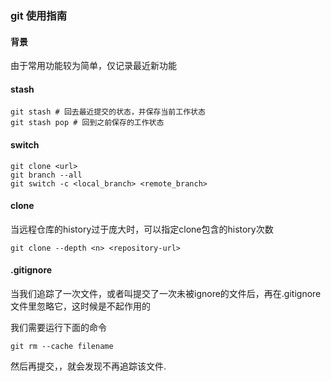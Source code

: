 ### git 使用指南

#### 背景

由于常用功能较为简单，仅记录最近新功能

#### stash

```shell
git stash # 回去最近提交的状态，并保存当前工作状态
git stash pop # 回到之前保存的工作状态
```

#### switch

```shell
git clone <url>
git branch --all
git switch -c <local_branch> <remote_branch>
```

#### clone

当远程仓库的history过于庞大时，可以指定clone包含的history次数

```shell
git clone --depth <n> <repository-url>
```

#### .gitignore

当我们追踪了一次文件，或者叫提交了一次未被ignore的文件后，再在.gitignore文件里忽略它，这时候是不起作用的

我们需要运行下面的命令

```shell
git rm --cache filename
```

然后再提交，，就会发现不再追踪该文件.
